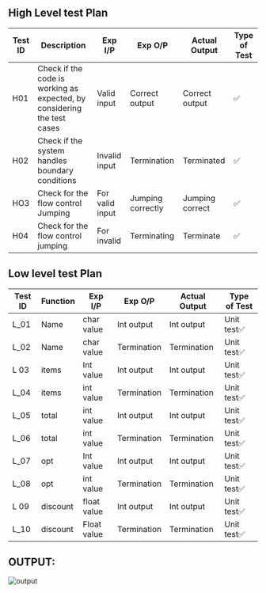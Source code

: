 ## High Level test Plan


|Test ID| Description| Exp I/P| Exp O/P| Actual Output| Type of Test|
|------|------|------|------|-------|------|
|H01| Check if the code is working as expected, by considering the test cases| Valid input| Correct output| Correct output| ✅ |
|H02| Check if the system handles boundary conditions| Invalid input|Termination| Terminated| ✅|
|HO3| Check for the flow control Jumping| For valid input| Jumping correctly| Jumping correct| ✅ |
|H04| Check for the flow control jumping| For invalid| Terminating| Terminate| ✅ |

## Low level test Plan


|Test ID|Function|Exp I/P|Exp O/P|Actual Output|Type of Test|
|------|--------|--------|--------|--------|--------|
|L_01|Name |char value|Int output|Int output|Unit test✅|
|L_02|Name|char value|Termination|Termination|Unit test✅|
|L 03|items|Int value|Int output|Int output|Unit test✅|
|L_04|items|int value|Termination|Termination|Unit test✅|
|L_05|total|int value|Int output|Int output|Unit test✅|
|L_06|total|int value|Termination|Termination|Unit test✅|
|L_07|opt|Int value|Int output|Int output|Unit test✅|
|L_08|opt|int value|Termination|Termination|Unit test✅|
|L 09|discount|float value|Int output|Int output|Unit test✅|
|L_10|discount|Float value|Termination|Termination|Unit test✅|

## OUTPUT:

![output](https://user-images.githubusercontent.com/87801737/161249039-92e4943f-32b4-4849-87fd-f52ab9cc7dd7.png)
